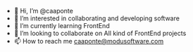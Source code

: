 - 👋 Hi, I’m @caaponte
- 👀 I’m interested in collaborating and developing software
- 🌱 I’m currently learning FrontEnd
- 💞️ I’m looking to collaborate on All kind of FrontEnd projects
- 📫 How to reach me caaponte@modusoftware.com

<!---
caaponte/caaponte is a ✨ special ✨ repository because its `README.md` (this file) appears on your GitHub profile.
You can click the Preview link to take a look at your changes.
--->
